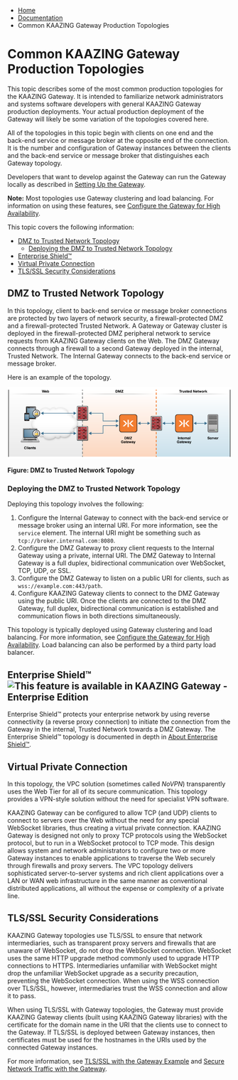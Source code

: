 -   [Home](../../index.md)
-   [Documentation](../index.md)
-   Common KAAZING Gateway Production Topologies

Common KAAZING Gateway Production Topologies 
========================================================================

This topic describes some of the most common production topologies for the KAAZING Gateway. It is intended to familiarize network administrators and systems software developers with general KAAZING Gateway production deployments. Your actual production deployment of the Gateway will likely be some variation of the topologies covered here.

All of the topologies in this topic begin with clients on one end and the back-end service or message broker at the opposite end of the connection. It is the number and configuration of Gateway instances between the clients and the back-end service or message broker that distinguishes each Gateway topology.

Developers that want to develop against the Gateway can run the Gateway locally as described in [Setting Up the Gateway](../about/setup-guide.md).

**Note:** Most topologies use Gateway clustering and load balancing. For information on using these features, see [Configure the Gateway for High Availability](../high-availability/o_ha.md).

This topic covers the following information:

-   [DMZ to Trusted Network Topology](#dmz-to-trusted-network-topology)
    -   [Deploying the DMZ to Trusted Network Topology](#deploying-the-dmz-to-trusted-network-topology)
-   [Enterprise Shield™](#enterprise-shield--)
-   [Virtual Private Connection](#virtual-private-connection)
-   [TLS/SSL Security Considerations](#tlsssl-security-considerations)

DMZ to Trusted Network Topology
-------------------------------------------------------------

In this topology, client to back-end service or message broker connections are protected by two layers of network security, a firewall-protected DMZ and a firewall-protected Trusted Network. A Gateway or Gateway cluster is deployed in the firewall-protected DMZ peripheral network to service requests from KAAZING Gateway clients on the Web. The DMZ Gateway connects through a firewall to a second Gateway deployed in the internal, Trusted Network. The Internal Gateway connects to the back-end service or message broker.

Here is an example of the topology.

![DMZ to Trusted Network Topology](../images/f-dmz-trusted-top.png)

**Figure: DMZ to Trusted Network Topology**

### <a name="Deploy_DMZ_to_Internal"></a>Deploying the DMZ to Trusted Network Topology

Deploying this topology involves the following:

1.  Configure the Internal Gateway to connect with the back-end service or message broker using an internal URI. For more information, see the `service` element. The internal URI might be something such as `tcp://broker.internal.com:8080`.
2.  Configure the DMZ Gateway to proxy client requests to the Internal Gateway using a private, internal URI. The DMZ Gateway to Internal Gateway is a full duplex, bidirectional communication over WebSocket, TCP, UDP, or SSL.
3.  Configure the DMZ Gateway to listen on a public URI for clients, such as `wss://example.com:443/path`.
4.  Configure KAAZING Gateway clients to connect to the DMZ Gateway using the public URI. Once the clients are connected to the DMZ Gateway, full duplex, bidirectional communication is established and communication flows in both directions simultaneously.

This topology is typically deployed using Gateway clustering and load balancing. For more information, see [Configure the Gateway for High Availability](../high-availability/o_ha.md). Load balancing can also be performed by a third party load balancer.

Enterprise Shield™  ![This feature is available in KAAZING Gateway - Enterprise Edition](images/enterprise-feature.png)
---------------------------------------------------------------------

Enterprise Shield™ protects your enterprise network by using reverse connectivity (a reverse proxy connection) to initiate the connection from the Gateway in the internal, Trusted Network towards a DMZ Gateway. The Enterprise Shield™ topology is documented in depth in [About Enterprise Shield&trade;](../reverse-connectivity/o_rc_checklist.md#about-enterprise-shield).

Virtual Private Connection
--------------------------------------------

In this topology, the VPC solution (sometimes called *NoVPN*) transparently uses the Web Tier for all of its secure communication. This topology provides a VPN-style solution without the need for specialist VPN software.

KAAZING Gateway can be configured to allow TCP (and UDP) clients to connect to servers over the Web without the need for any special WebSocket libraries, thus creating a virtual private connection. KAAZING Gateway is designed not only to proxy TCP protocols using the WebSocket protocol, but to run in a WebSocket protocol to TCP mode. This design allows system and network administrators to configure two or more Gateway instances to enable applications to traverse the Web securely through firewalls and proxy servers. The VPC topology delivers sophisticated server-to-server systems and rich client applications over a LAN or WAN web infrastructure in the same manner as conventional distributed applications, all without the expense or complexity of a private line.

TLS/SSL Security Considerations
-------------------------------------------------

KAAZING Gateway topologies use TLS/SSL to ensure that network intermediaries, such as transparent proxy servers and firewalls that are unaware of WebSocket, do not drop the WebSocket connection. WebSocket uses the same HTTP upgrade method commonly used to upgrade HTTP connections to HTTPS. Intermediaries unfamiliar with WebSocket might drop the unfamiliar WebSocket upgrade as a security precaution, preventing the WebSocket connection. When using the WSS connection over TLS/SSL, however, intermediaries trust the WSS connection and allow it to pass.

When using TLS/SSL with Gateway topologies, the Gateway must provide KAAZING Gateway clients (built using KAAZING Gateway libraries) with the certificate for the domain name in the URI that the clients use to connect to the Gateway. If TLS/SSL is deployed between Gateway instances, then certificates must be used for the hostnames in the URIs used by the connected Gateway instances.

For more information, see [TLS/SSL with the Gateway Example](../security/u_tls_works.md#tlsssl-with-the-gateway-example) and [Secure Network Traffic with the Gateway](../security/o_tls.md).


